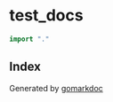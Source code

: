 <!-- Code generated by gomarkdoc. DO NOT EDIT -->

# test\_docs

```go
import "."
```

## Index



Generated by [gomarkdoc](<https://github.com/princjef/gomarkdoc>)
